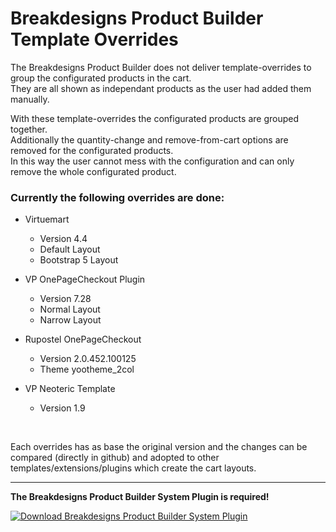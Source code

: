 # Breakdesigns Product Builder Template Overrides

The Breakdesigns Product Builder does not deliver template-overrides to group the configurated products in the cart.<br>
They are all shown as independant products as the user had added them manually.

With these template-overrides the configurated products are grouped together.<br>
Additionally the quantity-change and remove-from-cart options are removed for the configurated products.<br>
In this way the user cannot mess with the configuration and can only remove the whole configurated product.<br>

### Currently the following overrides are done:

- Virtuemart 
  - Version 4.4
  - Default Layout
  - Bootstrap 5 Layout

- VP OnePageCheckout Plugin
  - Version 7.28
  - Normal Layout
  - Narrow Layout

- Rupostel OnePageCheckout 
  - Version 2.0.452.100125
  - Theme yootheme_2col

- VP Neoteric Template
  - Version 1.9

<br>

Each overrides has as base the original version and the changes can be compared (directly in github) and adopted to other templates/extensions/plugins which create the cart layouts.

---

<b>The Breakdesigns Product Builder System Plugin is required!</b>


[![Download Breakdesigns Product Builder System Plugin](https://img.shields.io/github/v/release/Dudebaker/Breakdesigns-Product-Builder-System-Plugin?logo=github&label=Download%20Breakdesigns%20Product%20Builder%20System%20Plugin&color=blueviolet&style=for-the-badge)](https://github.com/Dudebaker/Breakdesigns-Product-Builder-System-Plugin/releases/download/v1.0.0/plg_system_breakdesignsproductbuilder.zip)